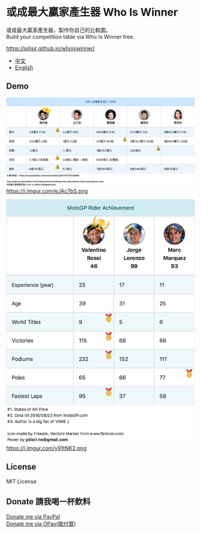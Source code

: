 # 或成最大贏家產生器 Who Is Winner

或成最大贏家產生器，製作你自己的比較圖。\
Build your competition table via Who Is Winner free.

https://pilisir.github.io/whoiswinner/

* [中文](https://github.com/pilisir/whoiswinner/wiki/%E8%AA%AA%E6%98%8E)
* [English](https://github.com/pilisir/whoiswinner/wiki/Document)

## Demo
![TW_Singer](https://github.com/pilisir/whoiswinner/blob/master/document/example/tw-singer-whoiswinner.png)
https://i.imgur.com/eJAc7bS.png

![MotoGP](https://github.com/pilisir/whoiswinner/blob/master/document/example/motogp-whoiswinner.png)
https://i.imgur.com/y91tNK2.png

## License
MIT License

## Donate 請我喝一杯飲料
[Donate me via PayPal](https://www.paypal.me/pilisir/0.99usd)\
[Donate me via OPay(歐付寶)](https://p.opay.tw/unUun)